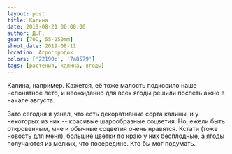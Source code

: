 ```yaml
---
layout: post
title: Калина
date: 2019-08-21 00:00:00
author: Д.Г.
gear: [70D, 55-250mm]
shoot_date: 2019-08-11
location: Агрогородок
colors: ['22190c', '7a8579']
tags: [растения, калина, ягоды]
---
```

Калина, например. Кажется, её тоже малость подкосило наше непонятное лето, и неожиданно для всех ягоды решили поспеть ажно в начале августа.

Зато сегодня я узнал, что есть декоративные сорта калины, и у некоторых из них -- красивые шарообразные соцветия. Но, ежели быть откровенным, мне и обычные соцветия очень нравятся. Кстати (тоже новость для меня), большие цветки по краю у них бесплодные, а ягоды получаются из мелких, что посередине. Кто бы мог подумать.
